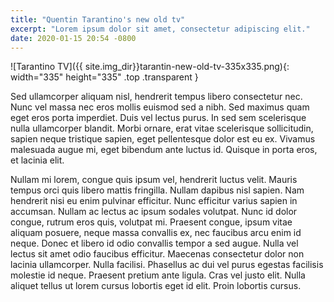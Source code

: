```yaml
---
title: "Quentin Tarantino's new old tv"
excerpt: "Lorem ipsum dolor sit amet, consectetur adipiscing elit."
date: 2020-01-15 20:54 -0800
---
```


![Tarantino TV]({{ site.img_dir}}tarantin-new-old-tv-335x335.png){: width="335" height="335" .top .transparent }

Sed ullamcorper aliquam nisl, hendrerit tempus libero consectetur nec. Nunc vel massa nec eros mollis euismod sed a nibh. Sed maximus quam eget eros porta imperdiet. Duis vel lectus purus. In sed sem scelerisque nulla ullamcorper blandit. Morbi ornare, erat vitae scelerisque sollicitudin, sapien neque tristique sapien, eget pellentesque dolor est eu ex. Vivamus malesuada augue mi, eget bibendum ante luctus id. Quisque in porta eros, et lacinia elit.

Nullam mi lorem, congue quis ipsum vel, hendrerit luctus velit. Mauris tempus orci quis libero mattis fringilla. Nullam dapibus nisl sapien. Nam hendrerit nisi eu enim pulvinar efficitur. Nunc efficitur varius sapien in accumsan. Nullam ac lectus ac ipsum sodales volutpat. Nunc id dolor congue, rutrum eros quis, volutpat mi. Praesent congue, ipsum vitae aliquam posuere, neque massa convallis ex, nec faucibus arcu enim id neque. Donec et libero id odio convallis tempor a sed augue. Nulla vel lectus sit amet odio faucibus efficitur. Maecenas consectetur dolor non lacinia ullamcorper. Nulla facilisi. Phasellus ac dui vel purus egestas facilisis molestie id neque. Praesent pretium ante ligula. Cras vel justo elit. Nulla aliquet tellus ut lorem cursus lobortis eget id elit. Proin lobortis cursus.
